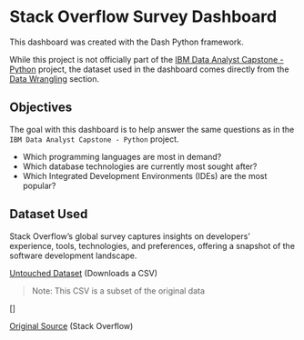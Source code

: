 # Stack Overflow Survey Dashboard

This dashboard was created with the Dash Python framework. 

While this project is not officially part of the [IBM Data Analyst Capstone - Python](https://github.com/FaiLuReH3Ro/ibm-da-capstone-py) project, the dataset used in the dashboard comes directly from the [Data Wrangling](https://github.com/FaiLuReH3Ro/data-wrangling-py) section.

## Objectives

The goal with this dashboard is to help answer the same questions as in the `IBM Data Analyst Capstone - Python` project.

* Which programming languages are most in demand?
* Which database technologies are currently most sought after?
* Which Integrated Development Environments (IDEs) are the most popular?

## Dataset Used

Stack Overflow’s global survey captures insights on developers’ experience, tools, technologies, and preferences, offering a snapshot of the software development landscape.

[Untouched Dataset](https://cf-courses-data.s3.us.cloud-object-storage.appdomain.cloud/n01PQ9pSmiRX6520flujwQ/survey-data.csv) (Downloads a CSV)

> Note: This CSV is a subset of the original data

[]

[Original Source](https://stackoverflow.blog/2024/08/06/2024-developer-survey/) (Stack Overflow)
